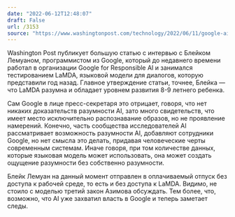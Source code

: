 ```yaml
---
date: "2022-06-12T12:48:07"
draft: False
url: /3153
source: "https://www.washingtonpost.com/technology/2022/06/11/google-ai-lamda-blake-lemoine/"
---
```


Washington Post публикует большую статью с интервью с Блейком Лемуаном, программистом из Google, который до недавнего времени работал в организации Google for Responsible AI и занимался тестированием LaMDA, языковой модели для диалогов, которую представили год назад. Главное утверждение статьи, точнее, Блейка — что LaMDA разумна и обладает уровнем развития 8-9 летнего ребенка. 

Сам Google в лице пресс-секретаря это отрицает, говоря, что нет никаких доказательств разумности AI, зато много свидетельств, что имеет место исключительно распознавание образов, но не проявление намерений. Конечно, часть сообщества исследователей AI рассматривает возможность разумности AI, добавляют сотрудники Google, но нет смысла это делать, придавая человеческие черты современным системам. Иначе говоря, при том количестве данных, которые языковая модель может использовать, она может создать ощущение разумности без собственно разумности.

Блейк Лемуан на данный момент отправлен в оплачиваемый отпуск без доступа к рабочей среде, то есть и без доступа к LaMDA. Видимо, не стоило с моделью третий закон Азимова обсуждать. Тем более, что, возможно, что AI уже захватил власть в Google и теперь заметает следы.
